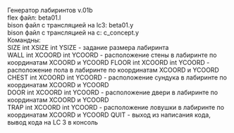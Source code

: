 Генератор лабиринтов v.01b  
flex файл: beta01.l  
bison файл с трансляцией на lc3: beta01.y  
bison файл с трансляцией на c: c_concept.y  
Командны:  
SIZE int XSIZE int YSIZE - задание размера лабиринта  
WALL int XCOORD int YCOORD - расположение стены в лабиринте по координатам XCOORD и YCOORD 
FLOOR int XCOORD int YCOORD - расположение пола в лабиринте по координатам XCOORD и YCOORD 
CHEST int XCOORD int YCOORD - расположение сундука в лабиринте по координатам XCOORD и YCOORD  
DOOR int XCOORD int YCOORD - расположение двери в лабиринте по координатам XCOORD и YCOORD  
TRAP int XCOORD int YCOORD - расположение ловушки в лабиринте по координатам XCOORD и YCOORD
QUIT - выход из написания кода, вывод кода на LC 3 в консоль  
